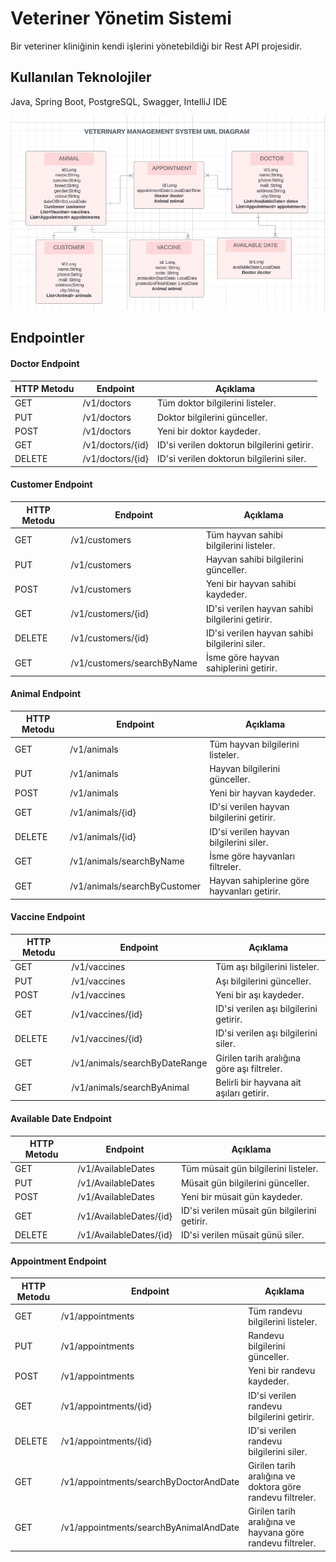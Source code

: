 # Veteriner Yönetim Sistemi
Bir veteriner kliniğinin kendi işlerini yönetebildiği bir Rest API projesidir.

## Kullanılan Teknolojiler
Java, Spring Boot, PostgreSQL, Swagger, IntelliJ IDE

![VeterinaryUML.PNG](..%2F..%2F..%2F..%2F..%2Fimages%2FVeterinaryUML.PNG)

## Endpointler

 #### Doctor Endpoint

| HTTP Metodu | Endpoint         | Açıklama                                    |
|------------ |------------------|---------------------------------------------|
| GET         | /v1/doctors      | Tüm doktor bilgilerini listeler.            |
| PUT         | /v1/doctors      | Doktor bilgilerini günceller.               |
| POST        | /v1/doctors      | Yeni bir doktor kaydeder.                   |
| GET         | /v1/doctors/{id} | ID'si verilen doktorun bilgilerini getirir. |
| DELETE      | /v1/doctors/{id} | ID'si verilen doktorun bilgilerini siler.   |

#### Customer Endpoint

| HTTP Metodu | Endpoint                   | Açıklama                                         |
|------------ |----------------------------|--------------------------------------------------|
| GET         | /v1/customers              | Tüm hayvan sahibi bilgilerini listeler.          |
| PUT         | /v1/customers              | Hayvan sahibi bilgilerini günceller.             |
| POST        | /v1/customers              | Yeni bir hayvan sahibi kaydeder.                 |
| GET         | /v1/customers/{id}         | ID'si verilen hayvan sahibi bilgilerini getirir. |
| DELETE      | /v1/customers/{id}         | ID'si verilen hayvan sahibi bilgilerini siler.   |
| GET         | /v1/customers/searchByName | İsme göre hayvan sahiplerini getirir.            |

#### Animal Endpoint

| HTTP Metodu | Endpoint                     | Açıklama                                    |
|------------ |------------------------------|---------------------------------------------|
| GET         | /v1/animals                  | Tüm hayvan bilgilerini listeler.            |
| PUT         | /v1/animals                  | Hayvan bilgilerini günceller.               |
| POST        | /v1/animals                  | Yeni bir hayvan kaydeder.                   |
| GET         | /v1/animals/{id}             | ID'si verilen hayvan bilgilerini getirir.   |
| DELETE      | /v1/animals/{id}             | ID'si verilen hayvan bilgilerini siler.     |
| GET         | /v1/animals/searchByName     | İsme göre hayvanları filtreler.             |
| GET         | /v1/animals/searchByCustomer | Hayvan sahiplerine göre hayvanları getirir. |

#### Vaccine Endpoint

| HTTP Metodu | Endpoint                      | Açıklama                                    |
|------------ |-------------------------------|---------------------------------------------|
| GET         | /v1/vaccines                  | Tüm aşı bilgilerini listeler.               |
| PUT         | /v1/vaccines                  | Aşı bilgilerini günceller.                  |
| POST        | /v1/vaccines                  | Yeni bir aşı kaydeder.                      |
| GET         | /v1/vaccines/{id}             | ID'si verilen aşı bilgilerini getirir.      |
| DELETE      | /v1/vaccines/{id}             | ID'si verilen aşı bilgilerini siler.        |
| GET         | /v1/animals/searchByDateRange | Girilen tarih aralığına göre aşı filtreler. |
| GET         | /v1/animals/searchByAnimal    | Belirli bir hayvana ait aşıları getirir.    |

#### Available Date Endpoint

| HTTP Metodu | Endpoint                      | Açıklama                                      |
|------------ |-------------------------------|-----------------------------------------------|
| GET         | /v1/AvailableDates            | Tüm müsait gün bilgilerini listeler.          |
| PUT         | /v1/AvailableDates            | Müsait gün bilgilerini günceller.             |
| POST        | /v1/AvailableDates            | Yeni bir müsait gün kaydeder.                 |
| GET         | /v1/AvailableDates/{id}       | ID'si verilen müsait gün bilgilerini getirir. |
| DELETE      | /v1/AvailableDates/{id}       | ID'si verilen müsait günü siler.              |

#### Appointment Endpoint

| HTTP Metodu | Endpoint                               | Açıklama                                                   |
|------------ |----------------------------------------|------------------------------------------------------------|
| GET         | /v1/appointments                       | Tüm randevu bilgilerini listeler.                          |
| PUT         | /v1/appointments                       | Randevu bilgilerini günceller.                             |
| POST        | /v1/appointments                       | Yeni bir randevu kaydeder.                                 |
| GET         | /v1/appointments/{id}                  | ID'si verilen randevu bilgilerini getirir.                 |
| DELETE      | /v1/appointments/{id}                  | ID'si verilen randevu bilgilerini siler.                   |
| GET         | /v1/appointments/searchByDoctorAndDate | Girilen tarih aralığına ve doktora göre randevu filtreler. |
| GET         | /v1/appointments/searchByAnimalAndDate | Girilen tarih aralığına ve hayvana göre randevu filtreler. |